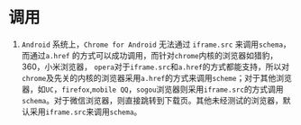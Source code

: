 # 调用

1. `Android` 系统上，`Chrome for Android` 无法通过 `iframe.src` 来调用`schema`，而通过`a.href` 的方式可以成功调用，而针对`chrome`内核的浏览器如猎豹，360，小米浏览器， `opera`对于`iframe.src`和`a.href`的方式都能支持，所以对`chrome`及先关的内核的浏览器采用`a.href`的方式来调用`scheme`；对于其他浏览器，如`UC`，`firefox`,`mobile QQ`，`sogou`浏览器则采用`iframe.src`的方式调用`schema`。对于微信浏览器，则直接跳转到下载页。其他未经测试的浏览器，默认采用`iframe.src`来调用`schema`。

